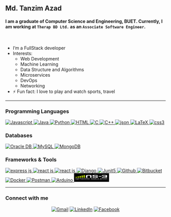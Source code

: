 <!-- ### Hi there 👋 -->

<!--
**TanzimAzadNishan/TanzimAzadNishan** is a ✨ _special_ ✨ repository because its `README.md` (this file) appears on your GitHub profile.-->
## Md. Tanzim Azad

#### I am a graduate of Computer Science and Engineering, BUET. Currently, I am working at ```Therap BD Ltd.``` as an ```Associate Software Engineer```.
<br/>

- I’m a FullStack developer
- Interests:
  - Web Development
  - Machine Learning
  - Data Structure and Algorithms
  - Microservices
  - DevOps
  - Networking
- ⚡ Fun fact: I love to play and watch sports, travel
<!-- - 📫 How to reach me: nishan.tan.2015@gmail.com -->

***

### **Programming Languages**
<a href="https://developer.mozilla.org/en-US/docs/Web/JavaScript" target="_blank"> 
<img alt="Javascript" src="https://img.shields.io/badge/JavaScript-323330?style=for-the-badge&logo=javascript&logoColor=F7DF1E">
</a>

<a href="https://www.java.com" target="_blank"> 
    <img alt="Java" src="https://img.shields.io/badge/Java-ED8B00?style=for-the-badge&logo=java&logoColor=white">
</a>

<a href="https://www.python.org" target="_blank">
  <img alt="Python" src="https://img.shields.io/badge/Python-3776AB?style=for-the-badge&logo=python&logoColor=white">
</a>

<a href="#" target="_blank"> 
    <img alt="HTML" src="https://img.shields.io/badge/HTML5-E34F26?style=for-the-badge&logo=html5&logoColor=white">
</a>

<a href="#" target="_blank"> 
    <img alt="C" src="https://img.shields.io/badge/C-00599C?style=for-the-badge&logo=c&logoColor=white">
</a>

<a href="#" target="_blank"> 
    <img alt="C++" src="https://img.shields.io/badge/C%2B%2B-00599C?style=for-the-badge&logo=c%2B%2B&logoColor=white">
</a>

<a href="https://www.json.org/json-en.html" target="_blank"> 
<img alt="json" src="https://img.shields.io/badge/json-5E5C5C?style=for-the-badge&logo=json&logoColor=white">
</a>

<a href="https://www.latex-project.org/" target="_blank"> 
<img alt="LaTeX" src="https://img.shields.io/badge/LaTeX-47A141?style=for-the-badge&logo=LaTeX&logoColor=white">
</a>

<a href="#" target="_blank"> 
<img alt="css3" src="https://img.shields.io/badge/CSS3-1572B6?style=for-the-badge&logo=css3&logoColor=white">
</a>


### **Databases**
<a href="https://www.oracle.com/database/" target="_blank"> 
<img alt="Oracle DB" src="https://img.shields.io/badge/Oracle-F80000?style=for-the-badge&logo=oracle&logoColor=black">
</a>

<a href="https://www.mysql.com/" target="_blank"> 
<img alt="MySQL" src="https://img.shields.io/badge/MySQL-005C84?style=for-the-badge&logo=mysql&logoColor=white">
</a>

<a href="https://www.mongodb.com/" target="_blank"> 
<img alt="MongoDB" src="https://img.shields.io/badge/MongoDB-4EA94B?style=for-the-badge&logo=mongodb&logoColor=white">
</a>


### **Frameworks & Tools**
<a href="https://expressjs.com/" target="_blank"> 
<img alt="express js" src="https://img.shields.io/badge/Express.js-000000?style=for-the-badge&logo=express&logoColor=white">
</a>

<a href="https://reactjs.org/" target="_blank"> 
<img alt="react js" src="https://img.shields.io/badge/React-20232A?style=for-the-badge&logo=react&logoColor=61DAFB">
</a>

<a href="https://getbootstrap.com/" target="_blank"> 
<img alt="react js" src="https://img.shields.io/badge/Bootstrap-563D7C?style=for-the-badge&logo=bootstrap&logoColor=white">
</a>

<a href="https://www.djangoproject.com/" target="_blank"> 
<img alt="Django" src="https://img.shields.io/badge/Django-092E20?style=for-the-badge&logo=django&logoColor=green">
</a>

<a href="https://junit.org/junit5/" target="_blank"> 
<img alt="Junit5" src="https://img.shields.io/badge/Junit5-25A162?style=for-the-badge&logo=junit5&logoColor=white">
</a>

<a href="https://github.com/" target="_blank"> 
<img alt="Github" src="https://img.shields.io/badge/GitHub-100000?style=for-the-badge&logo=github&logoColor=white">
</a>

<a href="https://bitbucket.org/" target="_blank"> 
<img alt="Bitbucket" src="https://img.shields.io/badge/Bitbucket-0747a6?style=for-the-badge&logo=bitbucket&logoColor=white">
</a>

<a href="https://www.docker.com/" target="_blank"> 
<img alt="Docker" src="https://img.shields.io/badge/Docker-2CA5E0?style=for-the-badge&logo=docker&logoColor=white">
</a>

<a href="https://www.postman.com/" target="_blank"> 
<img alt="Postman" src="https://img.shields.io/badge/Postman-FF6C37?style=for-the-badge&logo=Postman&logoColor=white">
</a>

<a href="https://www.arduino.cc/" target="_blank"> 
<img alt="Arduino" src="https://img.shields.io/badge/Arduino-00979D?style=for-the-badge&logo=Arduino&logoColor=white">
</a>

<a href="https://www.nsnam.org/" target="_blank"> 
<img alt="ns3" width="110" height="27" src="https://github.com/TanzimAzadNishan/TanzimAzadNishan/blob/main/ns3Theme2.jpg">
</a>

<!-- <a href="#" target="_blank"> -->
<!--   <img src="https://github.com/adam-p/markdown-here/raw/master/src/common/images/icon48.png"> -->
<!-- ![alt text](https://github.com/adam-p/markdown-here/raw/master/src/common/images/icon48.png "Logo Title Text 1") -->
<!-- </a> -->

<!-- <a href="https://www.postman.com/" target="_blank">  -->
<!-- <img style="float:right; padding:16px;" alt="ns3" src="https://github.com/TanzimAzadNishan/TanzimAzadNishan/blob/main/ns-3.png" width="85" height="50"> -->
<!-- </a> -->

<!-- ![Kitten](ns-3.png){: width=150 height=100 style="float:right; padding:16px"}  -->


<!-- ![ns3](https://github.com/TanzimAzadNishan/TanzimAzadNishan/blob/main/ns-3.png) -->

<!-- <a href= https://github.com/Aditya664?tab=repositories&q=&type=&language=python&sort= > <img width ='32px' src ='https://raw.githubusercontent.com/rahulbanerjee26/githubAboutMeGenerator/main/icons/python.svg'> </a> -->

***

### Connect with me
<p align="center">
<a href="#" target="_blank"><img src="https://img.shields.io/badge/Gmail-nishan.tan.2015@gmail.com-red?&style=flat-square&logo=gmail&logoColor=red" alt="Gmail"></a>
<a href="https://www.linkedin.com/in/md-tanzim-azad-a879a51b7/" target="_blank"><img src="https://img.shields.io/badge/LinkedIn-Md.%20Tanzim%20Azad-blue?&style=flat-square&logo=linkedin&logoColor=blue" alt="LinkedIn"></a>
<a href="https://www.facebook.com/tanzimazad.nishan" target="_blank"><img src="https://img.shields.io/badge/Facebook-Tanzim%20Azad%20Nishan-blue?&style=flat-square&logo=facebook&logoColor=blue" alt="Facebook"></a>
</p>


<!-- Here are some ideas to get you started: -->

<!-- - 🔭 I’m a Backend developer
- 🌱 I’m interested in Web Development and DevOps
<!--- 👯 I’m looking to collaborate on ...
- 🤔 I’m looking for help with ...
- 💬 Ask me about ...-->
<!-- - 📫 How to reach me: nishan.tan.2015@gmail.com
- 😄 Pronouns: ...
- ⚡ Fun fact: ... --> 

